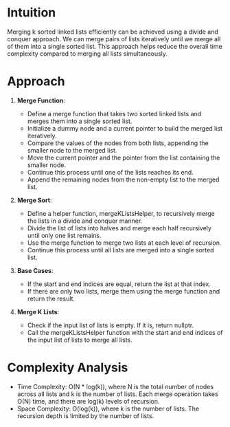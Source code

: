 # Intuition
Merging k sorted linked lists efficiently can be achieved using a divide and conquer approach. We can merge pairs of lists iteratively until we merge all of them into a single sorted list. This approach helps reduce the overall time complexity compared to merging all lists simultaneously.

# Approach
1. **Merge Function**:
   - Define a merge function that takes two sorted linked lists and merges them into a single sorted list.
   - Initialize a dummy node and a current pointer to build the merged list iteratively.
   - Compare the values of the nodes from both lists, appending the smaller node to the merged list.
   - Move the current pointer and the pointer from the list containing the smaller node.
   - Continue this process until one of the lists reaches its end.
   - Append the remaining nodes from the non-empty list to the merged list.

2. **Merge Sort**:
   - Define a helper function, mergeKListsHelper, to recursively merge the lists in a divide and conquer manner.
   - Divide the list of lists into halves and merge each half recursively until only one list remains.
   - Use the merge function to merge two lists at each level of recursion.
   - Continue this process until all lists are merged into a single sorted list.

3. **Base Cases**:
   - If the start and end indices are equal, return the list at that index.
   - If there are only two lists, merge them using the merge function and return the result.

4. **Merge K Lists**:
   - Check if the input list of lists is empty. If it is, return nullptr.
   - Call the mergeKListsHelper function with the start and end indices of the input list of lists to merge all lists.

# Complexity Analysis
- Time Complexity: O(N * log(k)), where N is the total number of nodes across all lists and k is the number of lists. Each merge operation takes O(N) time, and there are log(k) levels of recursion.
- Space Complexity: O(log(k)), where k is the number of lists. The recursion depth is limited by the number of lists.
